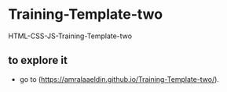 # Training-Template-two
HTML-CSS-JS-Training-Template-two

## to explore it 
- go to (https://amralaaeldin.github.io/Training-Template-two/).
